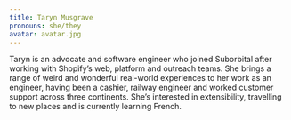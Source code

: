 ```yaml
---
title: Taryn Musgrave
pronouns: she/they
avatar: avatar.jpg
---
```


Taryn is an advocate and software engineer who joined Suborbital after working with Shopify’s web, platform and outreach teams. She brings a range of weird and wonderful real-world experiences to her work as an engineer, having been a cashier, railway engineer and worked customer support across three continents. She’s interested in extensibility, travelling to new places and is currently learning French.
